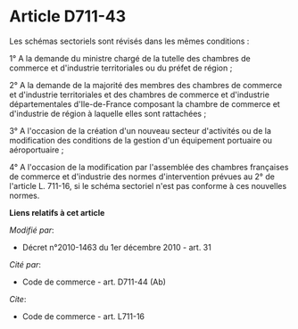 # Article D711-43

Les schémas sectoriels sont révisés dans les mêmes conditions : 

1° A la demande du ministre chargé de la tutelle des chambres de commerce et d'industrie territoriales ou du préfet de
région ; 

2° A la demande de la majorité des membres des chambres de commerce et d'industrie territoriales et des chambres de commerce
et d'industrie départementales d'Ile-de-France composant la chambre de commerce et d'industrie de région à laquelle elles
sont rattachées ; 

3° A l'occasion de la création d'un nouveau secteur d'activités ou de la modification des conditions de la gestion d'un
équipement portuaire ou aéroportuaire ; 

4° A l'occasion de la modification par l'assemblée des chambres françaises de commerce et d'industrie des normes
d'intervention prévues au 2° de l'article L. 711-16, si le schéma sectoriel n'est pas conforme à ces nouvelles normes.

**Liens relatifs à cet article**

_Modifié par_:

  - Décret n°2010-1463 du 1er décembre 2010 - art. 31

_Cité par_:

  - Code de commerce - art. D711-44 (Ab)

_Cite_:

  - Code de commerce - art. L711-16
